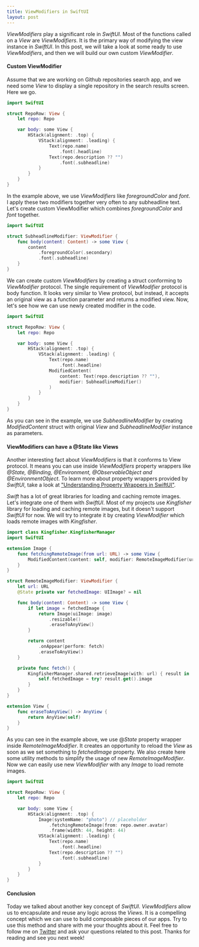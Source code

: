 ```yaml
---
title: ViewModifiers in SwiftUI
layout: post
---
```


*ViewModifiers* play a significant role in *SwiftUI*. Most of the functions called on a *View* are *ViewModifiers*. It is the primary way of modifying the view instance in *SwiftUI*. In this post, we will take a look at some ready to use *ViewModifiers*, and then we will build our own custom *ViewModifier*.

#### Custom ViewModifier
Assume that we are working on Github repositories search app, and we need some *View* to display a single repository in the search results screen. Here we go.

```swift
import SwiftUI

struct RepoRow: View {
    let repo: Repo

    var body: some View {
        HStack(alignment: .top) {
            VStack(alignment: .leading) {
                Text(repo.name)
                    .font(.headline)
                Text(repo.description ?? "")
                    .font(.subheadline)
            }
        }
    }
}
```

In the example above, we use *ViewModifiers* like *foregroundColor* and *font*. I apply these two modifiers together very often to any subheadline text. Let's create custom ViewModifier which combines *foregroundColor* and *font* together.

```swift
import SwiftUI

struct SubheadlineModifier: ViewModifier {
    func body(content: Content) -> some View {
        content
            .foregroundColor(.secondary)
            .font(.subheadline)
    }
}
```

We can create custom *ViewModifiers* by creating a struct conforming to *ViewModifier* protocol. The single requirement of *ViewModifier* protocol is body function. It looks very similar to View protocol, but instead, it accepts an original view as a function parameter and returns a modified view. Now, let's see how we can use newly created modifier in the code.

```swift
import SwiftUI

struct RepoRow: View {
    let repo: Repo

    var body: some View {
        HStack(alignment: .top) {
            VStack(alignment: .leading) {
                Text(repo.name)
                    .font(.headline)
                ModifiedContent(
                    content: Text(repo.description ?? ""),
                    modifier: SubheadlineModifier()
                )
            }
        }
    }
}
```
As you can see in the example, we use *SubheadlineModifier* by creating *ModifiedContent* struct with original *View* and *SubheadlineModifier* instance as parameters.

#### ViewModifiers can have a @State like Views
Another interesting fact about *ViewModifiers* is that it conforms to View protocol. It means you can use inside *ViewModifiers* property wrappers like *@State, @Binding, @Environment, @ObservableObject and @EnvironmentObject*. To learn more about property wrappers provided by *SwiftUI*, take a look at ["Understanding Property Wrappers in SwiftUI"](/2019/06/12/understanding-property-wrappers-in-swiftui/).

*Swift* has a lot of great libraries for loading and caching remote images. Let's integrate one of them with *SwiftUI*. Most of my projects use *Kingfisher* library for loading and caching remote images, but it doesn't support *SwiftUI* for now. We will try to integrate it by creating *ViewModifier* which loads remote images with *Kingfisher*.

```swift
import class Kingfisher.KingfisherManager
import SwiftUI

extension Image {
    func fetchingRemoteImage(from url: URL) -> some View {
        ModifiedContent(content: self, modifier: RemoteImageModifier(url: url))
    }
}

struct RemoteImageModifier: ViewModifier {
    let url: URL
    @State private var fetchedImage: UIImage? = nil

    func body(content: Content) -> some View {
        if let image = fetchedImage {
            return Image(uiImage: image)
                .resizable()
                .eraseToAnyView()
        }

        return content
            .onAppear(perform: fetch)
            .eraseToAnyView()
    }

    private func fetch() {
        KingfisherManager.shared.retrieveImage(with: url) { result in
            self.fetchedImage = try? result.get().image
        }
    }
}

extension View {
    func eraseToAnyView() -> AnyView {
        return AnyView(self)
    }
}
```

As you can see in the example above, we use @*State* property wrapper inside *RemoteImageModifier*. It creates an opportunity to reload the *View* as soon as we set something to *fetchedImage* property. We also create here some utility methods to simplify the usage of new *RemoteImageModifier*. Now we can easily use new *ViewModifier* with any *Image* to load remote images.

```swift
import SwiftUI

struct RepoRow: View {
    let repo: Repo

    var body: some View {
        HStack(alignment: .top) {
            Image(systemName: "photo") // placeholder
                .fetchingRemoteImage(from: repo.owner.avatar)
                .frame(width: 44, height: 44)
            VStack(alignment: .leading) {
                Text(repo.name)
                    .font(.headline)
                Text(repo.description ?? "")
                    .font(.subheadline)
            }
        }
    }
}
```

#### Conclusion
Today we talked about another key concept of *SwiftUI*. *ViewModifiers* allow us to encapsulate and reuse any logic across the *Views*. It is a compelling concept which we can use to build composable pieces of our apps. Try to use this method and share with me your thoughts about it. Feel free to follow me on [Twitter](https://twitter.com/mecid) and ask your questions related to this post. Thanks for reading and see you next week! 

